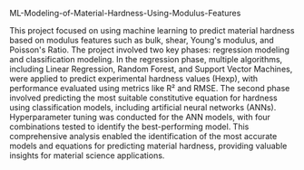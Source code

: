 ML-Modeling-of-Material-Hardness-Using-Modulus-Features

This project focused on using machine learning to predict material hardness based on modulus features such as bulk, shear, Young's modulus, and Poisson's Ratio. The project involved two key phases: regression modeling and classification modeling. In the regression phase, multiple algorithms, including Linear Regression, Random Forest, and Support Vector Machines, were applied to predict experimental hardness values (Hexp), with performance evaluated using metrics like R² and RMSE. The second phase involved predicting the most suitable constitutive equation for hardness using classification models, including artificial neural networks (ANNs). Hyperparameter tuning was conducted for the ANN models, with four combinations tested to identify the best-performing model. This comprehensive analysis enabled the identification of the most accurate models and equations for predicting material hardness, providing valuable insights for material science applications.
